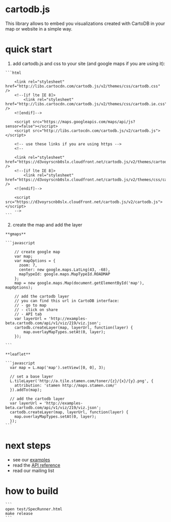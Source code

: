 
cartodb.js
==========

This library allows to embed you visualizations created with CartoDB in your map or website in a simple way.


quick start
===========

  1. add cartodb.js and css to your site (and google maps if you are using it):

    ```html

        <link rel="stylesheet" href="http://libs.cartocdn.com/cartodb.js/v2/themes/css/cartodb.css" />
        <!--[if lte IE 8]>
            <link rel="stylesheet" href="http://libs.cartocdn.com/cartodb.js/v2/themes/css/cartodb.ie.css" />
        <![endif]-->

        <script src="https://maps.googleapis.com/maps/api/js?sensor=false"></script>
        <script src="http://libs.cartocdn.com/cartodb.js/v2/cartodb.js"></script>

        <!-- use these links if you are using https -->
        <!--

        <link rel="stylesheet" href="https://d3voyrscnb0slx.cloudfront.net/cartodb.js/v2/themes/cartodb.css" />
        <!--[if lte IE 8]>
            <link rel="stylesheet" href="https://d3voyrscnb0slx.cloudfront.net/cartodb.js/v2/themes/css/cartodb.ie.css" />
        <![endif]-->

        <script src="https://d3voyrscnb0slx.cloudfront.net/cartodb.js/v2/cartodb.js"></script>
        -->
    ```


  2. create the map and add the layer 
  
    **gmaps**

    ```javascript

        // create google map
        var map;
        var mapOptions = {
          zoom: 7,
          center: new google.maps.LatLng(43, -68),
          mapTypeId: google.maps.MapTypeId.ROADMAP
        };
        map = new google.maps.Map(document.getElementById('map'),  mapOptions);

        // add the cartodb layer
        // you can find this url in CartoDB interface:
        // - go to map
        // - click on share
        // - API tab
        var layerUrl = 'http://examples-beta.cartodb.com/api/v1/viz/219/viz.json';
        cartodb.createLayer(map, layerUrl, function(layer) {
            map.overlayMapTypes.setAt(0, layer);
        });

    ```

    **leaflet**

    ```javascript
      var map = L.map('map').setView([0, 0], 3);

      // set a base layer 
      L.tileLayer('http://a.tile.stamen.com/toner/{z}/{x}/{y}.png', {
        attribution: 'stamen http://maps.stamen.com/'
      }).addTo(map);
      
      // add the cartodb layer
      var layerUrl = 'http://examples-beta.cartodb.com/api/v1/viz/219/viz.json';
      cartodb.createLayer(map, layerUrl, function(layer) {
        map.overlayMapTypes.setAt(0, layer);
      });
    ```



next steps
==========

  - see our [examples](examples)
  - read the [API reference](doc/API.md)
  - read our mailing list



how to build
============

    
    ```
    open test/SpecRunner.html
    make release
    ```


